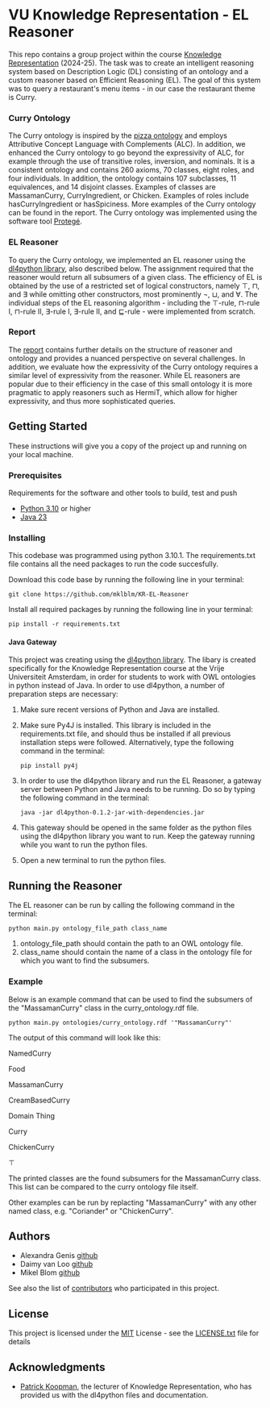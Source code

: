 # VU Knowledge Representation - EL Reasoner
This repo contains a group project within the course [Knowledge Representation](https://research.vu.nl/en/courses/knowledge-representation-4) (2024-25). The task was to create an intelligent reasoning system based on Description Logic (DL) consisting of an ontology and a custom reasoner based on Efficient Reasoning (EL). The goal of this system was to query a restaurant's menu items - in our case the restaurant theme is Curry. 


### Curry Ontology 
The Curry ontology is inspired by the [pizza ontology](https://github.com/owlcs/pizza-ontology/blob/master/pizza.owl) and employs Attributive Concept Language with Complements (ALC). In addition, we enhanced the Curry ontology to go beyond the expressivity of ALC, for example through the use of transitive roles, inversion, and nominals. It is a consistent ontology and contains 260 axioms, 70 classes, eight roles, and four individuals. In addition, the ontology contains 107 subclasses, 11 equivalences, and 14 disjoint classes. Examples of classes are MassamanCurry, CurryIngredient, or Chicken. Examples of roles include hasCurryIngredient or hasSpiciness. More examples of the Curry ontology can be found in the report. The Curry ontology was implemented using the software tool [Protegé](https://protege.stanford.edu/).   


### EL Reasoner 
To query the Curry ontology, we implemented an EL reasoner using the [dl4python library](https://github.com/PKoopmann/dl-lib), also described below. The assignment required that the reasoner would return all subsumers of a given class. The efficiency of EL is obtained by the use of a restricted set of logical constructors, namely $\top$, $\sqcap$, and $\exists$ while omitting other constructors, most prominently $\neg$, $\sqcup$, and $\forall$. The individual steps of the EL reasoning algorithm - including the $\top$-rule, $\sqcap$-rule I, $\sqcap$-rule II, $\exists$-rule I, $\exists$-rule II, and $\sqsubseteq$-rule - were implemented from scratch.     


### Report
The [report](https://github.com/mklblm/KR-EL-Reasoner/blob/main/KR_assignment_II_group40.pdf) contains further details on the structure of reasoner and ontology and provides a nuanced perspective on several challenges. In addition, we evaluate how the expressivity of the Curry ontology requires a similar level of expressivity from the reasoner. While EL reasoners are popular due to their efficiency in the case of this small ontology it is more pragmatic to apply reasoners such as HermiT, which allow for higher expressivity, and thus more sophisticated queries. 


## Getting Started

These instructions will give you a copy of the project up and running on
your local machine.

### Prerequisites

Requirements for the software and other tools to build, test and push 
- [Python 3.10](https://www.python.org/downloads/) or higher
- [Java 23](https://www.oracle.com/java/technologies/downloads/)

### Installing

This codebase was programmed using python 3.10.1. The requirements.txt file contains all the need packages to run the code succesfully. 

Download this code base by running the following line in your terminal:

```git clone https://github.com/mklblm/KR-EL-Reasoner```

Install all required packages by running the following line in your terminal:

```pip install -r requirements.txt```

#### Java Gateway

This project was creating using the [dl4python library](https://github.com/PKoopmann/dl-lib). The libary is created specifically for the Knowledge Representation course at the Vrije Universiteit Amsterdam, in order for students to work with OWL ontologies in python instead of Java. In order to use dl4python, a number of preparation steps are necessary:

1. Make sure recent versions of Python and Java are installed.
2. Make sure Py4J is installed. This library is included in the requirements.txt file, and should thus be installed if all previous installation steps were followed. Alternatively, type the following command in the terminal:

    ```pip install py4j```

3. In order to use the dl4python library and run the EL Reasoner, a gateway server between Python and Java needs to be running. Do so by typing the following command in the terminal:

    ```java -jar dl4python-0.1.2-jar-with-dependencies.jar```

4. This gateway should be opened in the same folder as the python files using the dl4python library you want to run. Keep the gateway running while you want to run the python files. 

5. Open a new terminal to run the python files.

## Running the Reasoner

The EL reasoner can be run by calling the following command in the terminal:

```python main.py ontology_file_path class_name```

1. ontology_file_path should contain the path to an OWL ontology file.
2. class_name should contain the name of a class in the ontology file for which you want to find the subsumers.

### Example

Below is an example command that can be used to find the subsumers of the "MassamanCurry" class in the curry_ontology.rdf file.

```python main.py ontologies/curry_ontology.rdf '"MassamanCurry"'```

The output of this command will look like this:

NamedCurry

Food

MassamanCurry

CreamBasedCurry

Domain Thing

Curry

ChickenCurry

⊤

The printed classes are the found subsumers for the MassamanCurry class. This list can be compared to the curry ontology file itself.

Other examples can be run by replacting "MassamanCurry" with any other named class, e.g. "Coriander" or "ChickenCurry".

## Authors
* Alexandra Genis [github](https://github.com/al-101010)
* Daimy van Loo [github](https://github.com/daimyvanloo)
* Mikel Blom [github](https://github.com/mklblm/)

See also the list of
[contributors](https://github.com/mklblm/KR-EL-Reasoner/graphs/contributors)
who participated in this project.

## License

This project is licensed under the [MIT](LICENSE.txt) License - see the [LICENSE.txt](LICENSE.txt) file for
details

## Acknowledgments

  - [Patrick Koopman](https://github.com/PKoopmann), the lecturer of Knowledge Representation, who has provided us with the dl4python files and documentation.

